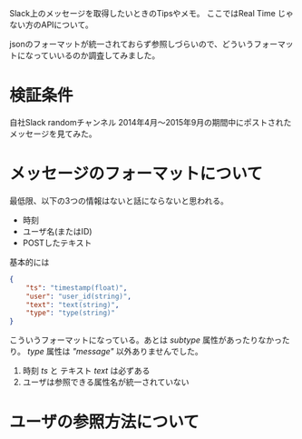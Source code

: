 Slack上のメッセージを取得したいときのTipsやメモ。
ここではReal Time じゃない方のAPIについて。

jsonのフォーマットが統一されておらず参照しづらいので、どういうフォーマットになっていいるのか調査してみました。		

# 検証条件
自社Slack randomチャンネル
2014年4月〜2015年9月の期間中にポストされたメッセージを見てみた。

# メッセージのフォーマットについて
最低限、以下の3つの情報はないと話にならないと思われる。

- 時刻
- ユーザ名(またはID)
- POSTしたテキスト

基本的には

```json
{
	"ts": "timestamp(float)",
	"user": "user_id(string)",
	"text": "text(string)",
	"type": "type(string)"
}
```

こういうフォーマットになっている。あとは _subtype_ 属性があったりなかったり。
_type_ 属性は _"message"_ 以外ありませんでした。

1. 時刻 _ts_ と テキスト _text_ は必ずある
2. ユーザは参照できる属性名が統一されていない

# ユーザの参照方法について
